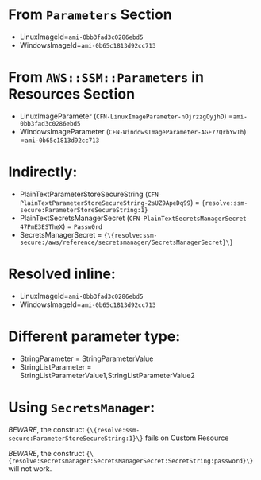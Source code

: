 # From `Parameters` Section

* LinuxImageId=`ami-0bb3fad3c0286ebd5`
* WindowsImageId=`ami-0b65c1813d92cc713`

# From `AWS::SSM::Parameters` in Resources Section

* LinuxImageParameter (`CFN-LinuxImageParameter-nOjrzzgOyjhD`) =`ami-0bb3fad3c0286ebd5`
* WindowsImageParameter (`CFN-WindowsImageParameter-AGF77QrbYwTh`) =`ami-0b65c1813d92cc713`

# Indirectly: 

* PlainTextParameterStoreSecureString (`CFN-PlainTextParameterStoreSecureString-2sUZ9ApeDq99`) = `{resolve:ssm-secure:ParameterStoreSecureString:1}`
* PlainTextSecretsManagerSecret (`CFN-PlainTextSecretsManagerSecret-47PmE3ESTheX`) = `Passw0rd`
* SecretsManagerSecret = `{\{resolve:ssm-secure:/aws/reference/secretsmanager/SecretsManagerSecret}\}`          

# Resolved inline:

* LinuxImageId=`ami-0bb3fad3c0286ebd5`
* WindowsImageId=`ami-0b65c1813d92cc713`

# Different parameter type:

* StringParameter = StringParameterValue
* StringListParameter = StringListParameterValue1,StringListParameterValue2

# Using `SecretsManager`:

*BEWARE*, the construct `{\{resolve:ssm-secure:ParameterStoreSecureString:1}\}` fails on Custom Resource

*BEWARE*, the construct `{\{resolve:secretsmanager:SecretsManagerSecret:SecretString:password}\}` will not work.
